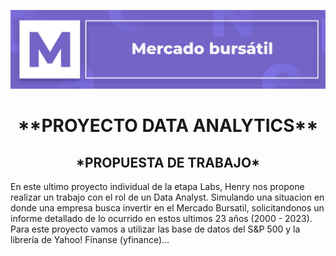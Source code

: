 <p align=center><img src=./src/mercado-bursatil.jpg><p>
<h1 align=center>**PROYECTO DATA ANALYTICS**</h1>

<h2 align=center>*PROPUESTA DE TRABAJO*</h2>

En este ultimo proyecto individual de la etapa Labs, Henry nos propone realizar un trabajo con el rol de un Data Analyst.
Simulando una situacion en donde una empresa busca  invertir en el Mercado Bursatil, solicitandonos un informe detallado de lo ocurrido en estos ultimos 23 años (2000 - 2023).
Para este proyecto vamos a utilizar las base de datos del S&P 500 y  la librería de Yahoo! Fínanse (yfinance)... 
